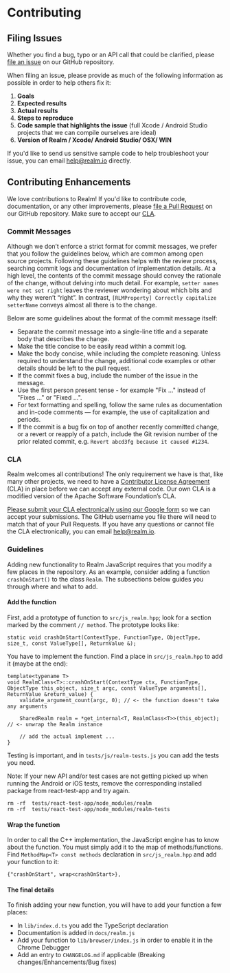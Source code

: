# Contributing

## Filing Issues

Whether you find a bug, typo or an API call that could be clarified, please [file an issue](https://github.com/realm/realm-js/issues) on our GitHub repository.

When filing an issue, please provide as much of the following information as possible in order to help others fix it:

1. **Goals**
2. **Expected results**
3. **Actual results**
4. **Steps to reproduce**
5. **Code sample that highlights the issue** (full Xcode / Android Studio projects that we can compile ourselves are ideal)
6. **Version of Realm / Xcode/ Android Studio/ OSX/ WIN**

If you'd like to send us sensitive sample code to help troubleshoot your issue, you can email <help@realm.io> directly.

## Contributing Enhancements

We love contributions to Realm! If you'd like to contribute code, documentation, or any other improvements, please [file a Pull Request](https://github.com/realm/realm-js/pulls) on our GitHub repository. Make sure to accept our [CLA](#cla).

### Commit Messages

Although we don’t enforce a strict format for commit messages, we prefer that you follow the guidelines below, which are common among open source projects. Following these guidelines helps with the review process, searching commit logs and documentation of implementation details. At a high level, the contents of the commit message should convey the rationale of the change, without delving into much detail. For example, `setter names were not set right` leaves the reviewer wondering about which bits and why they weren’t “right”. In contrast, `[RLMProperty] Correctly capitalize setterName` conveys almost all there is to the change.

Below are some guidelines about the format of the commit message itself:

* Separate the commit message into a single-line title and a separate body that describes the change.
* Make the title concise to be easily read within a commit log.
* Make the body concise, while including the complete reasoning. Unless required to understand the change, additional code examples or other details should be left to the pull request.
* If the commit fixes a bug, include the number of the issue in the message.
* Use the first person present tense - for example "Fix …" instead of "Fixes …" or "Fixed …".
* For text formatting and spelling, follow the same rules as documentation and in-code comments — for example, the use of capitalization and periods.
* If the commit is a bug fix on top of another recently committed change, or a revert or reapply of a patch, include the Git revision number of the prior related commit, e.g. `Revert abcd3fg because it caused #1234`.

### CLA

Realm welcomes all contributions! The only requirement we have is that, like many other projects, we need to have a [Contributor License Agreement](https://en.wikipedia.org/wiki/Contributor_License_Agreement) (CLA) in place before we can accept any external code. Our own CLA is a modified version of the Apache Software Foundation’s CLA.

[Please submit your CLA electronically using our Google form](https://docs.google.com/forms/d/1bVp-Wp5nmNFz9Nx-ngTmYBVWVdwTyKj4T0WtfVm0Ozs/viewform?fbzx=4154977190905366979) so we can accept your submissions. The GitHub username you file there will need to match that of your Pull Requests. If you have any questions or cannot file the CLA electronically, you can email <help@realm.io>.

### Guidelines

Adding new functionality to Realm JavaScript requires that you modify a few places in the repository. As an example, consider adding a function `crashOnStart()` to the class `Realm`. The subsections below guides you through where and what to add.

#### Add the function

First, add a prototype of function to `src/js_realm.hpp`; look for a section marked by the comment `// method`. The prototype looks like:

```
static void crashOnStart(ContextType, FunctionType, ObjectType, size_t, const ValueType[], ReturnValue &);
```

You have to implement the function. Find a place in `src/js_realm.hpp` to add it (maybe at the end):

```
template<typename T>
void RealmClass<T>::crashOnStart(ContextType ctx, FunctionType, ObjectType this_object, size_t argc, const ValueType arguments[], ReturnValue &return_value) {
    validate_argument_count(argc, 0); // <- the function doesn't take any arguments

    SharedRealm realm = *get_internal<T, RealmClass<T>>(this_object); // <- unwrap the Realm instance

    // add the actual implement ...
}
```

Testing is important, and in `tests/js/realm-tests.js` you can add the tests you need.

Note: If your new API and/or test cases are not getting picked up when running the Android or iOS tests, remove the corresponding installed package from react-test-app and try again.

```
rm -rf  tests/react-test-app/node_modules/realm
rm -rf  tests/react-test-app/node_modules/realm-tests
```

#### Wrap the function

In order to call the C++ implementation, the JavaScript engine has to know about the function. You must simply add it to the map of methods/functions. Find `MethodMap<T> const methods` declaration in `src/js_realm.hpp` and add your function to it:

```
{"crashOnStart", wrap<crashOnStart>},
```

#### The final details

To finish adding your new function, you will have to add your function a few places:

* In `lib/index.d.ts` you add the TypeScript declaration
* Documentation is added in `docs/realm.js`
* Add your function to `lib/browser/index.js` in order to enable it in the Chrome Debugger
* Add an entry to `CHANGELOG.md` if applicable (Breaking changes/Enhancements/Bug fixes)
